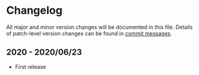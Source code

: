 # Changelog
All major and minor version changes will be documented in this file. Details of
patch-level version changes can be found in [commit messages](../../commits/master).

## 2020 - 2020/06/23
- First release
